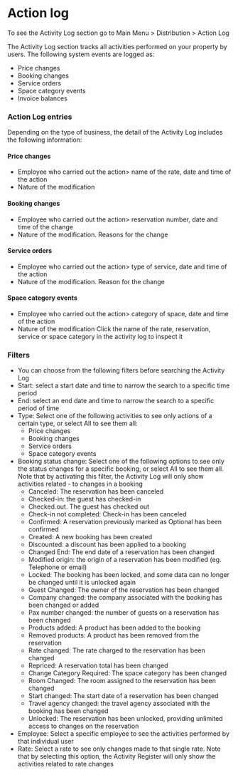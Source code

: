 # Action log

To see the Activity Log section go to Main Menu > Distribution > Action Log

The Activity Log section tracks all activities performed on your property by users. The following system events are logged as:

- Price changes
- Booking changes
- Service orders
- Space category events
- Invoice balances

### Action Log entries

Depending on the type of business, the detail of the Activity Log includes the following information:

#### Price changes

- Employee who carried out the action> name of the rate, date and time of the action
- Nature of the modification

#### Booking changes

- Employee who carried out the action> reservation number, date and time of the change
- Nature of the modification. Reasons for the change

#### Service orders

- Employee who carried out the action> type of service, date and time of the action
- Nature of the modification. Reason for the change

#### Space category events

- Employee who carried out the action> category of space, date and time of the action
- Nature of the modification
  Click the name of the rate, reservation, service or space category in the activity log to inspect it

### Filters

- You can choose from the following filters before searching the Activity Log
- Start: select a start date and time to narrow the search to a specific time period
- End: select an end date and time to narrow the search to a specific period of time
- Type: Select one of the following activities to see only actions of a certain type, or select All to see them all:
  - Price changes
  - Booking changes
  - Service orders
  - Space category events
- Booking status change: Select one of the following options to see only the status changes for a specific booking, or select All to see them all. Note that by activating this filter, the Activity Log will only show activities related - to changes in a booking
  - Canceled: The reservation has been canceled
  - Checked-in: the guest has checked-in
  - Checked.out. The guest has checked out
  - Check-in not completed: Check-in has been canceled
  - Confirmed: A reservation previously marked as Optional has been confirmed
  - Created: A new booking has been created
  - Discounted: a discount has been applied to a booking
  - Changed End: The end date of a reservation has been changed
  - Modified origin: the origin of a reservation has been modified (eg. Telephone or email)
  - Locked: The booking has been locked, and some data can no longer be changed until it is unlocked again
  - Guest Changed: The owner of the reservation has been changed
  - Company changed: the company associated with the booking has been changed or added
  - Pax number changed: the number of guests on a reservation has been changed
  - Products added: A product has been added to the booking
  - Removed products: A product has been removed from the reservation
  - Rate changed: The rate charged to the reservation has been changed
  - Repriced: A reservation total has been changed
  - Change Category Required: The space category has been changed
  - Room Changed: The room assigned to the reservation has been changed
  - Start changed: The start date of a reservation has been changed
  - Travel agency changed: the travel agency associated with the booking has been changed
  - Unlocked: The reservation has been unlocked, providing unlimited access to changes on the reservation
- Employee: Select a specific employee to see the activities performed by that individual user
- Rate: Select a rate to see only changes made to that single rate. Note that by selecting this option, the Activity Register will only show the activities related to rate changes
